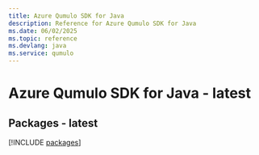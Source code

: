 ```yaml
---
title: Azure Qumulo SDK for Java
description: Reference for Azure Qumulo SDK for Java
ms.date: 06/02/2025
ms.topic: reference
ms.devlang: java
ms.service: qumulo
---
```

# Azure Qumulo SDK for Java - latest
## Packages - latest
[!INCLUDE [packages](qumulo-index.md)]